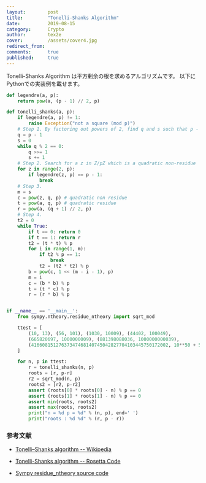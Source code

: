 ```yaml
---
layout:        post
title:         "Tonelli-Shanks Algorithm"
date:          2019-08-15
category:      Crypto
author:        tex2e
cover:         /assets/cover4.jpg
redirect_from:
comments:      true
published:     true
---
```


Tonelli-Shanks Algorithm は平方剰余の根を求めるアルゴリズムです。
以下にPythonでの実装例を載せます。

```python
def legendre(a, p):
    return pow(a, (p - 1) // 2, p)

def tonelli_shanks(a, p):
    if legendre(a, p) != 1:
        raise Exception("not a square (mod p)")
    # Step 1. By factoring out powers of 2, find q and s such that p - 1 = q 2^s with Q odd
    q = p - 1
    s = 0
    while q % 2 == 0:
        q >>= 1
        s += 1
    # Step 2. Search for a z in Z/pZ which is a quadratic non-residue
    for z in range(2, p):
        if legendre(z, p) == p - 1:
            break
    # Step 3.
    m = s
    c = pow(z, q, p) # quadratic non residue
    t = pow(a, q, p) # quadratic residue
    r = pow(a, (q + 1) // 2, p)
    # Step 4.
    t2 = 0
    while True:
        if t == 0: return 0
        if t == 1: return r
        t2 = (t * t) % p
        for i in range(1, m):
            if t2 % p == 1:
                break
            t2 = (t2 * t2) % p
        b = pow(c, 1 << (m - i - 1), p)
        m = i
        c = (b * b) % p
        t = (t * c) % p
        r = (r * b) % p


if __name__ == '__main__':
    from sympy.ntheory.residue_ntheory import sqrt_mod

    ttest = [
        (10, 13), (56, 101), (1030, 10009), (44402, 100049),
        (665820697, 1000000009), (881398088036, 1000000000039),
        (41660815127637347468140745042827704103445750172002, 10**50 + 577)
    ]

    for n, p in ttest:
        r = tonelli_shanks(n, p)
        roots = [r, p-r]
        r2 = sqrt_mod(n, p)
        roots2 = [r2, p-r2]
        assert (roots[0] * roots[0] - n) % p == 0
        assert (roots[1] * roots[1] - n) % p == 0
        assert min(roots, roots2)
        assert max(roots, roots2)
        print("n = %d p = %d" % (n, p), end=' ')
        print("roots : %d %d" % (r, p - r))
```


### 参考文献

- [Tonelli–Shanks algorithm -- Wikipedia](https://en.wikipedia.org/wiki/Tonelli%E2%80%93Shanks_algorithm)

- [Tonelli-Shanks algorithm -- Rosetta Code](https://rosettacode.org/wiki/Tonelli-Shanks_algorithm#Python)

- [Sympy residue_ntheory source code](https://docs.sympy.org/latest/_modules/sympy/ntheory/residue_ntheory.html)
